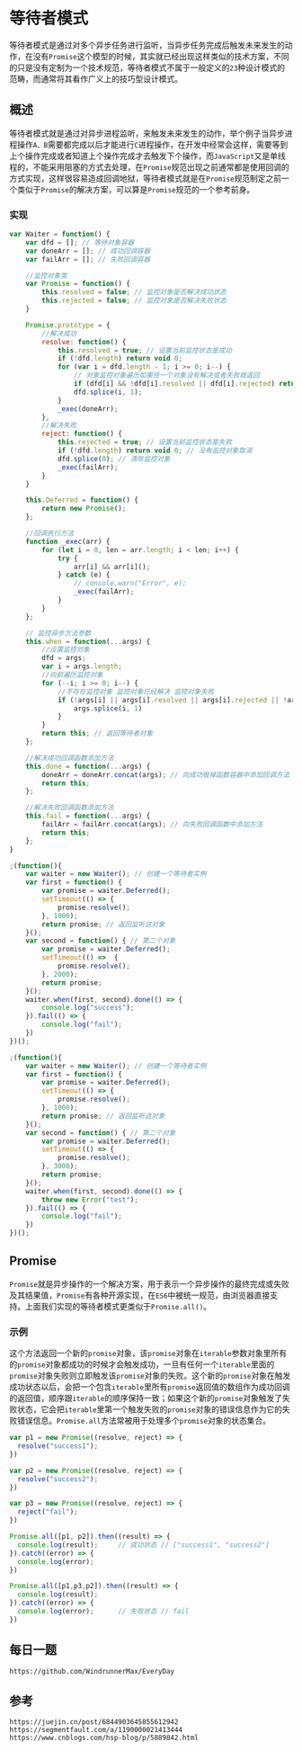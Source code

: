 # 等待者模式
等待者模式是通过对多个异步任务进行监听，当异步任务完成后触发未来发生的动作，在没有`Promise`这个模型的时候，其实就已经出现这样类似的技术方案，不同的只是没有定制为一个技术规范，等待者模式不属于一般定义的`23`种设计模式的范畴，而通常将其看作广义上的技巧型设计模式。

## 概述
等待者模式就是通过对异步进程监听，来触发未来发生的动作，举个例子当异步进程操作`A、B`需要都完成以后才能进行`C`进程操作，在开发中经常会这样，需要等到上个操作完成或者知道上个操作完成才去触发下个操作，而`JavaScript`又是单线程的，不能采用阻塞的方式去处理，在`Promise`规范出现之前通常都是使用回调的方式实现，这样很容易造成回调地狱，等待者模式就是在`Promise`规范制定之前一个类似于`Promise`的解决方案，可以算是`Promise`规范的一个参考前身。

### 实现

```javascript
var Waiter = function() {
    var dfd = []; // 等待对象容器
    var doneArr = []; // 成功回调容器
    var failArr = []; // 失败回调容器

    //监控对象类
    var Promise = function() {
        this.resolved = false; // 监控对象是否解决成功状态
        this.rejected = false; // 监控对象是否解决失败状态
    }

    Promise.prototype = {
        //解决成功
        resolve: function() {
            this.resolved = true; // 设置当前监控状态是成功
            if (!dfd.length) return void 0;
            for (var i = dfd.length - 1; i >= 0; i--) {
                // 对象监控对象遍历如果任一个对象没有解决或者失败就返回
                if (dfd[i] && !dfd[i].resolved || dfd[i].rejected) return void 0;
                dfd.splice(i, 1);
            }
            _exec(doneArr);
        },
        //解决失败
        reject: function() {
            this.rejected = true; // 设置当前监控状态是失败
            if (!dfd.length) return void 0; // 没有监控对象取消
            dfd.splice(0); // 清除监控对象
            _exec(failArr);
        }
    }

    this.Deferred = function() {
        return new Promise();
    };

    //回调执行方法
    function _exec(arr) {
        for (let i = 0, len = arr.length; i < len; i++) {
            try {
                arr[i] && arr[i]();
            } catch (e) {
                // console.warn("Error", e);
                _exec(failArr);
            }
        }
    };

    // 监控异步方法参数
    this.when = function(...args) {
        //设置监控对象
        dfd = args;
        var i = args.length;
        //向前遍历监控对象
        for (--i; i >= 0; i--) {
            //不存在监控对象 监控对象已经解决 监控对象失败
            if (!args[i] || args[i].resolved || args[i].rejected || !args[i] instanceof Promise) {
                args.splice(i, 1)
            }
        }
        return this; // 返回等待者对象
    };

    //解决成功回调函数添加方法
    this.done = function(...args) {
        doneArr = doneArr.concat(args); // 向成功毁掉函数容器中添加回调方法
        return this;
    };

    //解决失败回调函数添加方法
    this.fail = function(...args) {
        failArr = failArr.concat(args); // 向失败回调函数中添加方法
        return this;
    };
}

;(function(){
    var waiter = new Waiter(); // 创建一个等待者实例
    var first = function() {
        var promise = waiter.Deferred();
        setTimeout(() => {
            promise.resolve();
        }, 1000);
        return promise; // 返回监听这对象
    }();
    var second = function() { // 第二个对象
        var promise = waiter.Deferred();
        setTimeout(() =>  {
            promise.resolve();
        }, 2000);
        return promise;
    }();
    waiter.when(first, second).done(() => {
        console.log("success");
    }).fail(() => {
        console.log("fail");
    })
})();

;(function(){
    var waiter = new Waiter(); // 创建一个等待者实例
    var first = function() {
        var promise = waiter.Deferred();
        setTimeout(() => {
            promise.resolve();
        }, 1000);
        return promise; // 返回监听这对象
    }();
    var second = function() { // 第二个对象
        var promise = waiter.Deferred();
        setTimeout(() => {
            promise.resolve();
        }, 3000);
        return promise;
    }();
    waiter.when(first, second).done(() => {
        throw new Error("test");
    }).fail(() => {
        console.log("fail");
    })
})();
```

## Promise
`Promise`就是异步操作的一个解决方案，用于表示一个异步操作的最终完成或失败及其结果值，`Promise`有各种开源实现，在`ES6`中被统一规范，由浏览器直接支持。上面我们实现的等待者模式更类似于`Promise.all()`。

### 示例
这个方法返回一个新的`promise`对象，该`promise`对象在`iterable`参数对象里所有的`promise`对象都成功的时候才会触发成功，一旦有任何一个`iterable`里面的`promise`对象失败则立即触发该`promise`对象的失败。这个新的`promise`对象在触发成功状态以后，会把一个包含`iterable`里所有`promise`返回值的数组作为成功回调的返回值，顺序跟`iterable`的顺序保持一致；如果这个新的`promise`对象触发了失败状态，它会把`iterable`里第一个触发失败的`promise`对象的错误信息作为它的失败错误信息。`Promise.all`方法常被用于处理多个`promise`对象的状态集合。

```javascript
var p1 = new Promise((resolve, reject) => {
  resolve("success1");
})

var p2 = new Promise((resolve, reject) => {
  resolve("success2");
})

var p3 = new Promise((resolve, reject) => {
  reject("fail");
})

Promise.all([p1, p2]).then((result) => {
  console.log(result);     // 成功状态 // ["success1", "success2"]
}).catch((error) => {
  console.log(error);
})

Promise.all([p1,p3,p2]).then((result) => {
  console.log(result);
}).catch((error) => {
  console.log(error);      // 失败状态 // fail
})
```


## 每日一题

```
https://github.com/WindrunnerMax/EveryDay
```

## 参考

```
https://juejin.cn/post/6844903645855612942
https://segmentfault.com/a/1190000021413444
https://www.cnblogs.com/hsp-blog/p/5889842.html
```

